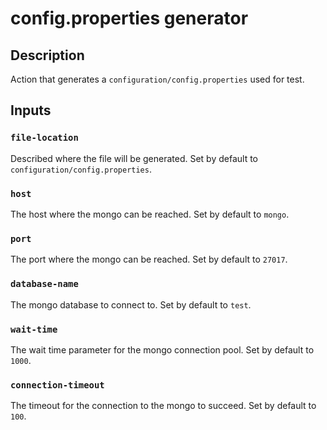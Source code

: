 # config.properties generator

## Description

Action that generates a `configuration/config.properties` used for test.

## Inputs

### `file-location`

Described where the file will be generated. Set by default to `configuration/config.properties`.

### `host`

The host where the mongo can be reached. Set by default to `mongo`.

### `port`

The port where the mongo can be reached. Set by default to `27017`.

### `database-name`

The mongo database to connect to. Set by default to `test`.

### `wait-time`

The wait time parameter for the mongo connection pool. Set by default to `1000`.

### `connection-timeout`

The timeout for the connection to the mongo to succeed. Set by default to `100`.